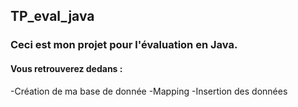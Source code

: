 ## TP_eval_java

### Ceci est mon projet pour l'évaluation en Java.

#### Vous retrouverez dedans :

-Création de ma base de donnée
-Mapping
-Insertion des données
